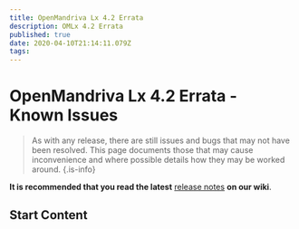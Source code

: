 ```yaml
---
title: OpenMandriva Lx 4.2 Errata
description: OMLx 4.2 Errata
published: true
date: 2020-04-10T21:14:11.079Z
tags: 
---
```


# OpenMandriva Lx 4.2 Errata - Known Issues

> As with any release, there are still issues and bugs that may not have been resolved. This page documents those that may cause inconvenience and where possible details how they may be worked around.
{.is-info}


**It is recommended that you read the latest** [release notes](/releases/omlx42/notes) **on our wiki**.

## Start Content

